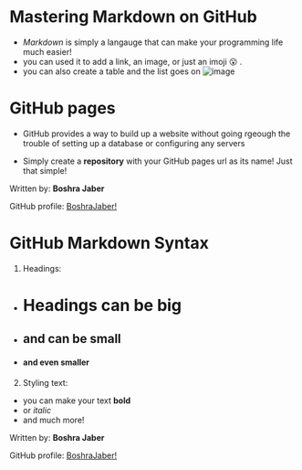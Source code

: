 
# Mastering Markdown on GitHub
* *Markdown* is simply a langauge that can make your programming life much easier!
* you can used it to add a link, an image, or just an imoji :open_mouth: .
* you can also create a table and the list goes on
![image](https://miro.medium.com/max/719/1*WaaXnUvhvrswhBJSw4YTuQ.png) 

# GitHub pages
* GitHub provides a way to build up a website without going rgeough the trouble of setting up a database or configuring any servers

* Simply create a **repository** with your GitHub pages url as its name! Just that simple!


Written by: **Boshra Jaber**

GitHub profile:  [BoshraJaber!](https://github.com/BoshraJaber)

# GitHub Markdown Syntax
1.  Headings:
* # Headings can be big
* ## and can be small
* #### and even smaller
2. Styling text:
* you can make your text **bold**
* or *italic*
* and much more!

Written by: **Boshra Jaber**

GitHub profile:  [BoshraJaber!](https://github.com/BoshraJaber)
